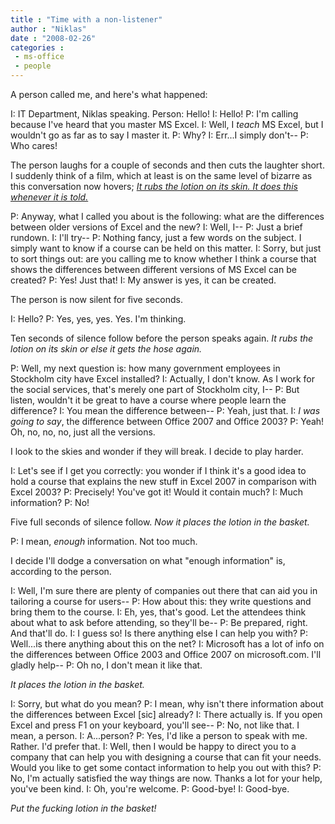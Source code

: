 ```yaml
---
title : "Time with a non-listener"
author : "Niklas"
date : "2008-02-26"
categories : 
 - ms-office
 - people
---
```


A person called me, and here's what happened:

I: IT Department, Niklas speaking. Person: Hello! I: Hello! P: I'm calling because I've heard that you master MS Excel. I: Well, I _teach_ MS Excel, but I wouldn't go as far as to say I master it. P: Why? I: Err...I simply don't-- P: Who cares!

The person laughs for a couple of seconds and then cuts the laughter short. I suddenly think of a film, which at least is on the same level of bizarre as this conversation now hovers; _[It rubs the lotion on its skin. It does this whenever it is told.](http://www.imdb.com/character/ch0001411/quotes)_

P: Anyway, what I called you about is the following: what are the differences between older versions of Excel and the new? I: Well, I-- P: Just a brief rundown. I: I'll try-- P: Nothing fancy, just a few words on the subject. I simply want to know if a course can be held on this matter. I: Sorry, but just to sort things out: are you calling me to know whether I think a course that shows the differences between different versions of MS Excel can be created? P: Yes! Just that! I: My answer is yes, it can be created.

The person is now silent for five seconds.

I: Hello? P: Yes, yes, yes. Yes. I'm thinking.

Ten seconds of silence follow before the person speaks again. _It rubs the lotion on its skin or else it gets the hose again._

P: Well, my next question is: how many government employees in Stockholm city have Excel installed? I: Actually, I don't know. As I work for the social services, that's merely one part of Stockholm city, I-- P: But listen, wouldn't it be great to have a course where people learn the difference? I: You mean the difference between-- P: Yeah, just that. I: _I was going to say_, the difference between Office 2007 and Office 2003? P: Yeah! Oh, no, no, no, just all the versions.

I look to the skies and wonder if they will break. I decide to play harder.

I: Let's see if I get you correctly: you wonder if I think it's a good idea to hold a course that explains the new stuff in Excel 2007 in comparison with Excel 2003? P: Precisely! You've got it! Would it contain much? I: Much information? P: No!

Five full seconds of silence follow. _Now it places the lotion in the basket._

P: I mean, _enough_ information. Not too much.

I decide I'll dodge a conversation on what "enough information" is, according to the person.

I: Well, I'm sure there are plenty of companies out there that can aid you in tailoring a course for users-- P: How about this: they write questions and bring them to the course. I: Eh, yes, that's good. Let the attendees think about what to ask before attending, so they'll be-- P: Be prepared, right. And that'll do. I: I guess so! Is there anything else I can help you with? P: Well...is there anything about this on the net? I: Microsoft has a lot of info on the differences between Office 2003 and Office 2007 on microsoft.com. I'll gladly help-- P: Oh no, I don't mean it like that.

_It places the lotion in the basket._

I: Sorry, but what do you mean? P: I mean, why isn't there information about the differences between Excel \[sic\] already? I: There actually is. If you open Excel and press F1 on your keyboard, you'll see-- P: No, not like that. I mean, a person. I: A...person? P: Yes, I'd like a person to speak with me. Rather. I'd prefer that. I: Well, then I would be happy to direct you to a company that can help you with designing a course that can fit your needs. Would you like to get some contact information to help you out with this? P: No, I'm actually satisfied the way things are now. Thanks a lot for your help, you've been kind. I: Oh, you're welcome. P: Good-bye! I: Good-bye.

_Put the fucking lotion in the basket!_
